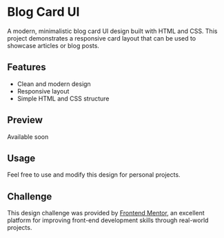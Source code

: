 # Blog Card UI

A modern, minimalistic blog card UI design built with HTML and CSS.
This project demonstrates a responsive card layout that can be used to showcase articles or blog posts.

## Features

- Clean and modern design
- Responsive layout
- Simple HTML and CSS structure

## Preview
Available soon 

## Usage

Feel free to use and modify this design for personal projects.
## Challenge

This design challenge was provided by [Frontend Mentor](https://www.frontendmentor.io/), 
an excellent platform for improving front-end development skills through real-world projects.


